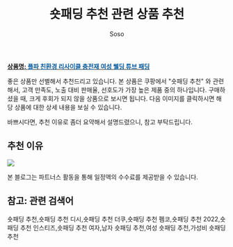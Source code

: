﻿---
layout: post
title:  "숏패딩 추천 관련 상품 추천"
author: Soso
categories: [ 패션의류 ]
tags: [숏패딩 추천,숏패딩 추천 디시,숏패딩 추천 더쿠,숏패딩 추천 펨코,숏패딩 추천 2022,숏패딩 추천 인스티즈,숏패딩 추천 여자,남자 숏패딩 추천,여성 숏패딩 추천,가성비 숏패딩 추천]
image: https://ads-partners.coupang.com/image1/e42poHufaNV1dnGDe2E5px58StaHti2WMDvNaRqxFtmqwDiUvL1qLJkkz68kvQWrCmXAljcQ9pHLVnc19rwhlTyPwvPm4DfaMo623xSPPzbcmSesA-cckaqpCGjufedjEDR9sFnKhYrBsdasTEfD8mppRg_X5d3wv8dpTcuM_gdJJJC7p-XzmbgfQ-ZbisvVMMXCzcbmHl-CJKfIAlRPCEyFXzdJ4W7AglRTbQq0-X-H-FpoEm8kxQzLFKGbAjtGTQRwUzYo7fDBf3wYK6_6j4RWvhflQ3z5Cvnjk7UhsSDv-S_1 
description: "쿠팡에서 숏패딩 추천 관련 상품으로 가장 고객 선호도가 높은 제품 중 하나입니다."
---

<a href="https://link.coupang.com/re/AFFSDP?lptag=AF5673682&pageKey=7655372015&itemId=20380164016&vendorItemId=87463482705&traceid=V0-153-2ee75c7e2e9dfe14&clickBeacon=O92tU19lAL%2BzYqvDQixt9kmSrxeifrZYC85nY%2F2si3VhUokzbFB66X0HwJyw7dE2vm%2FpDe3m0qYcU%2FfvDY%2BGPi%2FF0j0IBXIoOdofuI5lo7zZfFgUPpEzlSIOsKfvuDm85Old%2FnrKE13kAMLvKKxS6Eldx57P%2BbyfuBwHrRn%2BOEYIm9oH9YWgBtiOwDyRS55hrI0t%2FWStQOuIc8gzDsxEyjiq0TqUtIQRoiVpcerT1lIeHZLCIhYd%2FL7woTLknUhfgk5wHMaFclptYYELInPaEhd%2FGUPZzcaiTh0c6UYlIcc3FmITQNut4RWSvZfXRryhwHBdNUfGtWt30s4%2Fea0sZzhPfzlBYUcPW9IyEJTcvqFYu1CJp6%2BkeAlHQ0gQLWOxKD%2FnMmazizPUfYNsuiJD8RbvizW1uk9uEpKRem5DiYc3BwSmZCHgjGnMvHB6f%2F4JvTGtRCOfCwPBTPop4M0Q472ztHpZE21upzhOdmmeKzmHxAqUNSzZ476wUOR%2B8%2FQMiP5AGj87Lu77miVLbSKY5TldW2n33Z%2BoCC7VKgF3HnlpnPVYGuJVkPib9sJRuAASevc%2FKsS7DXOdcZthvEn%2BwBik8XG7KtnpedTaJ0GXOnFk9UEWq61g5DKYSIVu0k3%2BLidtLI5R8bbliEkvpgvU0Qr9kaCoztoGgAFHh2OPYdGv08YmtZTZgmU7rFv00D1nRd2WpEOvj6QQaekKbElAy6DFHgXhEUBO5VWC1H5ZlhGSkt53VAGkE%2FYvn4FAKpRr25vI5DYLmRRPOMiT2cK86B6DSP%2FQR3TtvfQjjqNUousdcZw5OyoQN6vXsfWm%2B0y3HNh2YBxIQcYbsK71100hQK2ilFOAGrl%2F07sW1m0sfyMhlMLyWkmZtYwdeFmCFQ%2Fo&requestid=20231116173810497315314907&token=31850C%7CMIXED"><b>상품명: <font color='#01579B'>플파 친환경 리사이클 충전재 여성 웰딩 튜브 패딩</font></b></a>

좋은 상품만 선별해서 추천드리고 있습니다.
본 상품은 쿠팡에서 "숏패딩 추천" 와 관련해서, 고객 만족도, 노출 대비 판매율, 선호도가 가장 높은 제품 중의 하나입니다.
구매하셨을 때, 크게 후회가 되지 않을 상품으로 보시면 됩니다. 
다음 이미지를 클릭하시면 해당 상품에 대한 상세 내용을 보실 수 있습니다.

바쁘시다면, 추천 이유로 좀더 요약해서 설명드렸으니, 참고 부탁드립니다.

## 추천 이유 

<a href="https://link.coupang.com/re/AFFSDP?lptag=AF5673682&pageKey=7655372015&itemId=20380164016&vendorItemId=87463482705&traceid=V0-153-2ee75c7e2e9dfe14&clickBeacon=O92tU19lAL%2BzYqvDQixt9kmSrxeifrZYC85nY%2F2si3VhUokzbFB66X0HwJyw7dE2vm%2FpDe3m0qYcU%2FfvDY%2BGPi%2FF0j0IBXIoOdofuI5lo7zZfFgUPpEzlSIOsKfvuDm85Old%2FnrKE13kAMLvKKxS6Eldx57P%2BbyfuBwHrRn%2BOEYIm9oH9YWgBtiOwDyRS55hrI0t%2FWStQOuIc8gzDsxEyjiq0TqUtIQRoiVpcerT1lIeHZLCIhYd%2FL7woTLknUhfgk5wHMaFclptYYELInPaEhd%2FGUPZzcaiTh0c6UYlIcc3FmITQNut4RWSvZfXRryhwHBdNUfGtWt30s4%2Fea0sZzhPfzlBYUcPW9IyEJTcvqFYu1CJp6%2BkeAlHQ0gQLWOxKD%2FnMmazizPUfYNsuiJD8RbvizW1uk9uEpKRem5DiYc3BwSmZCHgjGnMvHB6f%2F4JvTGtRCOfCwPBTPop4M0Q472ztHpZE21upzhOdmmeKzmHxAqUNSzZ476wUOR%2B8%2FQMiP5AGj87Lu77miVLbSKY5TldW2n33Z%2BoCC7VKgF3HnlpnPVYGuJVkPib9sJRuAASevc%2FKsS7DXOdcZthvEn%2BwBik8XG7KtnpedTaJ0GXOnFk9UEWq61g5DKYSIVu0k3%2BLidtLI5R8bbliEkvpgvU0Qr9kaCoztoGgAFHh2OPYdGv08YmtZTZgmU7rFv00D1nRd2WpEOvj6QQaekKbElAy6DFHgXhEUBO5VWC1H5ZlhGSkt53VAGkE%2FYvn4FAKpRr25vI5DYLmRRPOMiT2cK86B6DSP%2FQR3TtvfQjjqNUousdcZw5OyoQN6vXsfWm%2B0y3HNh2YBxIQcYbsK71100hQK2ilFOAGrl%2F07sW1m0sfyMhlMLyWkmZtYwdeFmCFQ%2Fo&requestid=20231116173810497315314907&token=31850C%7CMIXED"><img src="https://thumbnail9.coupangcdn.com/thumbnails/remote/q89/image/vendor_inventory/0a07/20a3e5f2678d0fd713f01744e09a9022db274eb24b5d7801a079e66ad167.jpg"></a> 

본 블로그는 파트너스 활동을 통해 일정액의 수수료를 제공받을 수 있습니다.

## 참고: 관련 검색어    
숏패딩 추천,숏패딩 추천 디시,숏패딩 추천 더쿠,숏패딩 추천 펨코,숏패딩 추천 2022,숏패딩 추천 인스티즈,숏패딩 추천 여자,남자 숏패딩 추천,여성 숏패딩 추천,가성비 숏패딩 추천